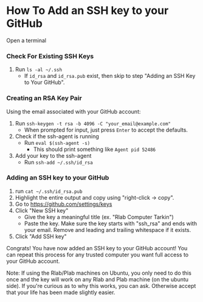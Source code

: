# How To Add an SSH key to your GitHub

Open a terminal

### Check For Existing SSH Keys

1. Run `ls -al ~/.ssh`
   - If `id_rsa` and `id_rsa.pub` exist, then skip to step "Adding an SSH Key to Your GitHub".

### Creating an RSA Key Pair

Using the email associated with your GitHub account:

1. Run `ssh-keygen -t rsa -b 4096 -C "your_email@example.com"`
   - When prompted for input, just press `Enter` to accept the defaults.
1. Check if the ssh-agent is running
   - Run `eval $(ssh-agent -s)`
     - This should print something like `Agent pid 52486`
1. Add your key to the ssh-agent
   - Run `ssh-add ~/.ssh/id_rsa`

### Adding an SSH key to your GitHub

1. run `cat ~/.ssh/id_rsa.pub`
1. Highlight the entire output and copy using "right-click -> copy".
1. Go to https://github.com/settings/keys
1. Click "New SSH key"
   - Give the key a meaningful title (ex. "Rlab Computer Tarkin")
   - Paste the key. Make sure the key starts with "ssh_rsa" and ends with your email.
   Remove and leading and trailing whitespace if it exists.
1. Click "Add SSH key"

Congrats! You have now added an SSH key to your GitHub account! You can repeat this process for any
trusted computer you want full access to your GitHub account.

Note: If using the Rlab/Plab machines on Ubuntu, you only need to do this once and the key will work
on any Rlab and Plab machine \(on the ubuntu side\). If you're curious as to why this works, you can ask. Otherwise accept
that your life has been made slightly easier.